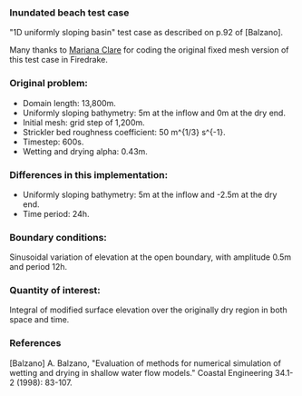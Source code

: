 ### Inundated beach test case

"1D uniformly sloping basin" test case as described on p.92 of [Balzano].

Many thanks to [Mariana Clare][1] for coding the original fixed mesh version of this test case in
Firedrake.

### Original problem:
  * Domain length: 13,800m.
  * Uniformly sloping bathymetry: 5m at the inflow and 0m at the dry end.
  * Initial mesh: grid step of 1,200m.
  * Strickler bed roughness coefficient: 50 m^{1/3} s^{-1}.
  * Timestep: 600s.
  * Wetting and drying alpha: 0.43m.

### Differences in this implementation:
  * Uniformly sloping bathymetry: 5m at the inflow and -2.5m at the dry end.
  * Time period: 24h.

### Boundary conditions:
Sinusoidal variation of elevation at the open boundary, with amplitude 0.5m and period 12h.

### Quantity of interest:
Integral of modified surface elevation over the originally dry region in both space and time.

### References

[Balzano] A. Balzano, "Evaluation of methods for numerical simulation of wetting and drying in
shallow water flow models." Coastal Engineering 34.1-2 (1998): 83-107.

[1]: http://www.imperial.ac.uk/people/m.clare17 "Mariana Clare"

